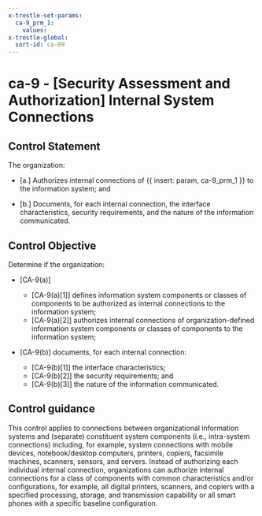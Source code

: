 ```yaml
---
x-trestle-set-params:
  ca-9_prm_1:
    values:
x-trestle-global:
  sort-id: ca-09
---
```


# ca-9 - \[Security Assessment and Authorization\] Internal System Connections

## Control Statement

The organization:

- \[a.\] Authorizes internal connections of {{ insert: param, ca-9_prm_1 }} to the information system; and

- \[b.\] Documents, for each internal connection, the interface characteristics, security requirements, and the nature of the information communicated.

## Control Objective

Determine if the organization:

- \[CA-9(a)\]

  - \[CA-9(a)[1]\] defines information system components or classes of components to be authorized as internal connections to the information system;
  - \[CA-9(a)[2]\] authorizes internal connections of organization-defined information system components or classes of components to the information system;

- \[CA-9(b)\] documents, for each internal connection:

  - \[CA-9(b)[1]\] the interface characteristics;
  - \[CA-9(b)[2]\] the security requirements; and
  - \[CA-9(b)[3]\] the nature of the information communicated.

## Control guidance

This control applies to connections between organizational information systems and (separate) constituent system components (i.e., intra-system connections) including, for example, system connections with mobile devices, notebook/desktop computers, printers, copiers, facsimile machines, scanners, sensors, and servers. Instead of authorizing each individual internal connection, organizations can authorize internal connections for a class of components with common characteristics and/or configurations, for example, all digital printers, scanners, and copiers with a specified processing, storage, and transmission capability or all smart phones with a specific baseline configuration.
